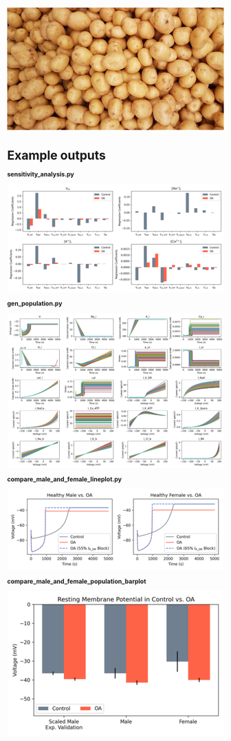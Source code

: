![Screenshot](figures/potatoes.jpg)

# Example outputs

**sensitivity_analysis.py**

![Screenshot](figures/reg_coeff_female_population_100trials_50000s.png)

**gen_population.py**

![Screenshot](figures/female_OA_population_50trials_5000s.png)

**compare_male_and_female_lineplot.py**

![Screenshot](figures/compare_male_and_female_lineplot.png)

**compare_male_and_female_population_barplot**

![Screenshot](figures/compare_male_and_female_population_barplot.png)
